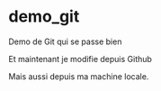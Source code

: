 # demo_git
Demo de Git qui se passe bien

Et maintenant je modifie depuis Github

Mais aussi depuis ma machine locale.
